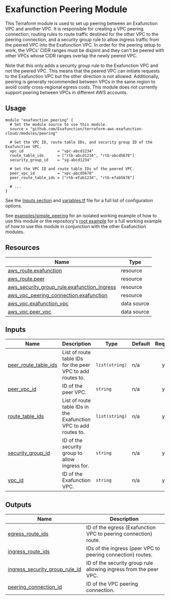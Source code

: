 # Exafunction Peering Module
This Terraform module is used to set up peering between an Exafunction VPC and another VPC. It is responsible for creating a VPC peering connection, routing rules to route traffic destined for the other VPC to the peering connection, and a security group rule to allow ingress traffic from the peered VPC into the Exafunction VPC. In order for the peering setup to work, the VPCs' CIDR ranges must be disjoint and they can't be peered with other VPCs whose CIDR ranges overlap the newly peered VPC.

Note that this only adds a security group rule to the Exafunction VPC and not the peered VPC. This means that the peered VPC can initiate requests to the Exafunction VPC but the other direction is not allowed. Additionally, peering is generally recommended between VPCs in the same region to avoid costly cross-regional egress costs. This module does not currently support peering between VPCs in different AWS accounts.

## Usage
```hcl
module "exafunction_peering" {
  # Set the module source to use this module.
  source = "github.com/Exafunction/terraform-aws-exafunction-cloud//modules/peering"

  # Set the VPC ID, route table IDs, and security group ID of the Exafunction VPC.
  vpc_id               = "vpc-abcd1234"
  route_table_ids      = ["rtb-abcd1234", "rtb-abcd5678"]
  security_group_id    = "sg-abcd1234"

  # Set the VPC ID and route table IDs of the peered VPC.
  peer_vpc_id          = "vpc-abcd5678"
  peer_route_table_ids = ["rtb-efab1234", "rtb-efab5678"]

  # ...
}
```
See the [Inputs section](#inputs) and [variables.tf](https://github.com/Exafunction/terraform-aws-exafunction-cloud/tree/main/modules/peering/variables.tf) file for a full list of configuration options.

See [examples/simple_peering](https://github.com/Exafunction/terraform-aws-exafunction-cloud/tree/main/modules/peering/examples/simple_peering) for an isolated working example of how to use this module or the repository's [root example](https://github.com/Exafunction/terraform-aws-exafunction-cloud) for a full working example of how to use this module in conjunction with the other Exafunction modules.

<!-- BEGIN_TF_DOCS -->
## Resources

| Name | Type |
|------|------|
| [aws_route.exafunction](https://registry.terraform.io/providers/hashicorp/aws/latest/docs/resources/route) | resource |
| [aws_route.peer](https://registry.terraform.io/providers/hashicorp/aws/latest/docs/resources/route) | resource |
| [aws_security_group_rule.exafunction_ingress](https://registry.terraform.io/providers/hashicorp/aws/latest/docs/resources/security_group_rule) | resource |
| [aws_vpc_peering_connection.exafunction](https://registry.terraform.io/providers/hashicorp/aws/latest/docs/resources/vpc_peering_connection) | resource |
| [aws_vpc.exafunction_vpc](https://registry.terraform.io/providers/hashicorp/aws/latest/docs/data-sources/vpc) | data source |
| [aws_vpc.peer_vpc](https://registry.terraform.io/providers/hashicorp/aws/latest/docs/data-sources/vpc) | data source |

## Inputs

| Name | Description | Type | Default | Required |
|------|-------------|------|---------|:--------:|
| <a name="input_peer_route_table_ids"></a> [peer\_route\_table\_ids](#input\_peer\_route\_table\_ids) | List of route table IDs for the peer VPC to add routes to. | `list(string)` | n/a | yes |
| <a name="input_peer_vpc_id"></a> [peer\_vpc\_id](#input\_peer\_vpc\_id) | ID of the peer VPC. | `string` | n/a | yes |
| <a name="input_route_table_ids"></a> [route\_table\_ids](#input\_route\_table\_ids) | List of route table IDs in the Exafunction VPC to add routes to. | `list(string)` | n/a | yes |
| <a name="input_security_group_id"></a> [security\_group\_id](#input\_security\_group\_id) | ID of the security group to allow ingress for. | `string` | n/a | yes |
| <a name="input_vpc_id"></a> [vpc\_id](#input\_vpc\_id) | ID of the Exafunction VPC. | `string` | n/a | yes |

## Outputs

| Name | Description |
|------|-------------|
| <a name="output_egress_route_ids"></a> [egress\_route\_ids](#output\_egress\_route\_ids) | ID of the egress (Exafunction VPC to peering connection) route. |
| <a name="output_ingress_route_ids"></a> [ingress\_route\_ids](#output\_ingress\_route\_ids) | IDs of the ingress (peer VPC to peering connection) routes. |
| <a name="output_ingress_security_group_rule_id"></a> [ingress\_security\_group\_rule\_id](#output\_ingress\_security\_group\_rule\_id) | ID of the security group rule allowing ingress from the peer VPC. |
| <a name="output_peering_connection_id"></a> [peering\_connection\_id](#output\_peering\_connection\_id) | ID of the VPC peering connection. |
<!-- END_TF_DOCS -->
